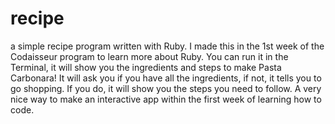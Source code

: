 # recipe

a simple recipe program written with Ruby. I made this in the 1st week of the Codaisseur program to learn more about Ruby. You can run it in the Terminal, it will show you the ingredients and steps to make Pasta Carbonara! It will ask you if you have all the ingredients, if not, it tells you to go shopping. If you do, it will show you the steps you need to follow.
A very nice way to make an interactive app within the first week of learning how to code.
